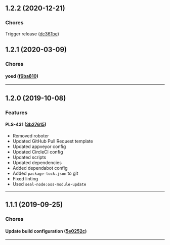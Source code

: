 ## 1.2.2 (2020-12-21)

### Chores


Trigger release ([dc361be](https://github.com/sealsystems/node-failure/commit/dc361be))

## 1.2.1 (2020-03-09)

### Chores


#### yoed ([f6ba810](https://github.com/sealsystems/node-failure/commit/f6ba810))



---

## 1.2.0 (2019-10-08)

### Features


#### PLS-431 ([3b27615](https://github.com/sealsystems/node-failure/commit/3b27615))

- Removed roboter
 - Updated GitHub Pull Request template
 - Updated appveyor config
 - Updated CircleCI config
 - Updated scripts
 - Updated dependencies
 - Added dependabot config
 - Added `package-lock.json` to git
 - Fixed linting
 - Used `seal-node:oss-module-update`


---

## 1.1.1 (2019-09-25)

### Chores


#### Update build configuration ([5e0252c](https://github.com/sealsystems/node-failure/commit/5e0252c))



---
